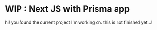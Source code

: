 # WIP : Next JS with Prisma app
hi! you found the current project I'm working on. this is not finished yet...!